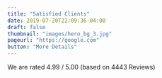 ```yaml
---
title: "Satisfied Clients"
date: 2019-07-20T22:09:36-04:00
draft: false
thumbnail: "images/hero_bg_3.jpg"
pageurl: "https://google.com"
button: "More Details"
---
```

We are rated 4.99 / 5.00 (based on 4443 Reviews)